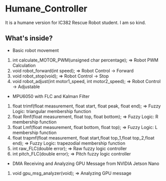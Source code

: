 # Humane_Controller
It is a humane version for IC382 Rescue Robot student. I am so kind.

## What's inside?
* Basic robot movement
1. int calculate_MOTOR_PWM(unsigned char percentage); => Robot PWM Calculation
2. void robot_forward(int speed); => Robot Control -> Forward
3. void robot_stop(void); => Robot Control -> Stop
4. void robot_adjust(int motor1_speed, int motor2_speed); => Robot Control -> Adjustable
* MPU6050 with FLC and Kalman Filter
1. float trimf(float measurement, float start, float peak, float end); => Fuzzy Logic: triangular membership function
2. float Rmf(float measurement, float top, float bottom); => Fuzzy Logic: R membership function
3. float Lmf(float measurement, float bottom, float top); => Fuzzy Logic: L membership function
4. float trapmf(float measurement, float start,float top_1,float top_2,float end); => Fuzzy Logic: trapezodial membership function
5. int raw_FLC(double error); => Raw fuzzy logic controller
6. int pitch_FLC(double error); => Pitch fuzzy logic controller
* DMA Receiving and Analyzing GPU Message from NVIDIA Jetson Nano
1. void gpu_msg_analyzer(void);  => Analyzing GPU message

